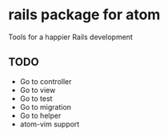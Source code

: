 # rails package for atom

Tools for a happier Rails development

## TODO

* Go to controller
* Go to view
* Go to test
* Go to migration
* Go to helper
* atom-vim support
